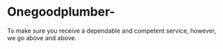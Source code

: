 # Onegoodplumber-
 To make sure you receive a dependable and competent service, however, we go above and above.
